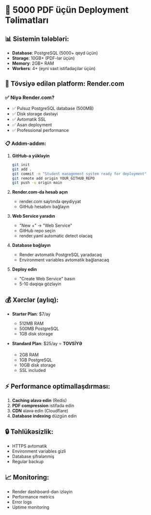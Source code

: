 # 🚀 5000 PDF üçün Deployment Təlimatları

## 📊 **Sistemin tələbləri:**
- **Database**: PostgreSQL (5000+ qeyd üçün)
- **Storage**: 10GB+ (PDF-lər üçün)
- **Memory**: 2GB+ RAM
- **Workers**: 4+ (eyni vaxt istifadəçilər üçün)

## 🎯 **Tövsiyə edilən platform: Render.com**

### ✅ **Niyə Render.com?**
- ✅ Pulsuz PostgreSQL database (500MB)
- ✅ Disk storage dəstəyi
- ✅ Avtomatik SSL
- ✅ Asan deployment
- ✅ Professional performance

### 📋 **Addım-addım:**

1. **GitHub-a yükləyin**
   ```bash
   git init
   git add .
   git commit -m "Student management system ready for deployment"
   git remote add origin YOUR_GITHUB_REPO
   git push -u origin main
   ```

2. **Render.com-da hesab açın**
   - render.com saytında qeydiyyat
   - GitHub hesabını bağlayın

3. **Web Service yaradın**
   - "New +" → "Web Service"
   - GitHub repo seçin
   - render.yaml automatic detect olacaq

4. **Database bağlayın**
   - Render avtomatik PostgreSQL yaradacaq
   - Environment variables avtomatik bağlanacaq

5. **Deploy edin**
   - "Create Web Service" basın
   - 5-10 dəqiqə gözləyin

## 💰 **Xərclər (aylıq):**
- **Starter Plan**: $7/ay
  - 512MB RAM
  - 500MB PostgreSQL
  - 1GB disk storage
  
- **Standard Plan**: $25/ay ⭐ **TOVSİYƏ**
  - 2GB RAM
  - 1GB PostgreSQL  
  - 10GB disk storage
  - SSL included

## ⚡ **Performance optimallaşdırması:**

1. **Caching əlavə edin** (Redis)
2. **PDF compression** istifadə edin
3. **CDN** əlavə edin (Cloudflare)
4. **Database indexing** düzgün edin

## 🔒 **Təhlükəsizlik:**
- HTTPS avtomatik
- Environment variables gizli
- Database şifrələnmiş
- Regular backup

## 📈 **Monitoring:**
- Render dashboard-dan izləyin
- Performance metrics
- Error logs
- Uptime monitoring 